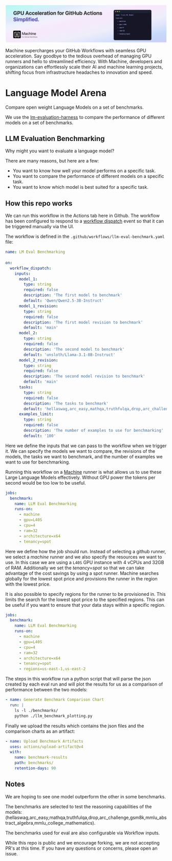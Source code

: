 [![Machine](./docs/github-repo-banner.png)](https://machine.dev/)

Machine supercharges your GitHub Workflows with seamless GPU acceleration. Say goodbye to
the tedious overhead of managing GPU runners and hello to streamlined efficiency. With Machine,
developers and organizations can effortlessly scale their AI and machine learning projects,
shifting focus from infrastructure headaches to innovation and speed.


# Language Model Arena

Compare open weight Language Models on a set of benchmarks.

We use the [lm-evaluation-harness](https://github.com/EleutherAI/lm-evaluation-harness)
to compare the performance of different models on a set of benchmarks.

## LLM Evaluation Benchmarking

Why might you want to evaluate a language model?
 
There are many reasons, but here are a few:

- You want to know how well your model performs on a specific task.
- You want to compare the performance of different models on a specific task.
- You want to know which model is best suited for a specific task.


## How this repo works

We can run this workflow in the Actions tab here in Github. The workflow has been configured 
to respond to a [workflow dispatch](https://docs.github.com/en/actions/writing-workflows/choosing-when-your-workflow-runs/events-that-trigger-workflows#workflow_dispatch)
event so that it can be triggered manually via the UI.

The workflow is defined in the `.github/workflows/llm-eval-benchmark.yaml` file:

```yaml
name: LM Eval Benchmarking

on:
  workflow_dispatch:
    inputs:
      model_1:
        type: string
        required: false
        description: 'The first model to benchmark'
        default: 'Qwen/Qwen2.5-3B-Instruct'
      model_1_revision:
        type: string
        required: false
        description: 'The first model revision to benchmark'
        default: 'main'
      model_2:
        type: string
        required: false
        description: 'The second model to benchmark'
        default: 'unsloth/Llama-3.1-8B-Instruct'
      model_2_revision:
        type: string
        required: false
        description: 'The second model revision to benchmark'
        default: 'main'
      tasks:
        type: string
        required: false
        description: 'The tasks to benchmark'
        default: 'hellaswag,arc_easy,mathqa,truthfulqa,drop,arc_challenge,gsm8k,mmlu_abstract_algebra,mmlu_college_mathematics'
      examples_limit:
        type: string
        required: false
        description: 'The number of examples to use for benchmarking'
        default: '100'
```

Here we define the inputs that we can pass to the workflow when we trigger it. We can specify the models
we want to compare, the revisions of the models, the tasks we want to benchmark, and the number of examples
we want to use for benchmarking.

Running this workflow on a [Machine](https://machine.dev/) runner is what allows us to use
these Large Language Models effectively. Without GPU power the tokens per second would be
too low to be useful.

```yaml
jobs:
  benchmark:
    name: LLM Eval Benchmarking
    runs-on:
      - machine
      - gpu=L40S
      - cpu=4
      - ram=32
      - architecture=x64
      - tenancy=spot
```

Here we define how the job should run. Instead of selecting a github runner, we select a _machine_ runner
and we also specify the resources we want to use. In this case we are using a `L40S` GPU instance with 4 vCPUs
and 32GB of RAM. Additionally we set the _tenancy=spot_ so that we can take advantage of the cost savings
by using a spot runner. Machine searches globally for the lowest spot price and provisions the runner
in the region with the lowest price.

It is also possible to specify regions for the runner to be provisioned in. This limits the
search for the lowest spot price to the specified regions. This can be useful if you want to
ensure that your data stays within a specific region.

```yaml
jobs:
  benchmark:
    name: LLM Eval Benchmarking
    runs-on:
      - machine
      - gpu=L40S
      - cpu=4
      - ram=32
      - architecture=x64
      - tenancy=spot
      - regions=us-east-1,us-east-2
```

The steps in this workflow run a python script that will parse the json created by each
eval run and will plot the results for us as a comparison of performance between the two
models:

```yaml
- name: Generate Benchmark Comparison Chart
  run: |
    ls -l ./benchmarks/
    python ./llm_benchmark_plotting.py
```

Finally we upload the results which contains the json files and the comparison charts as an
artifact:

```yaml
- name: Upload Benchmark Artifacts
  uses: actions/upload-artifact@v4
  with:
    name: benchmark-results
    path: benchmarks/
    retention-days: 90
```

## Notes
We are hoping to see one model outperform the other in some benchmarks.

The benchmarks are selected to test the reasoning capabilities of the models: (hellaswag,arc_easy,mathqa,truthfulqa,drop,arc_challenge,gsm8k,mmlu_abstract_algebra,mmlu_college_mathematics).

The benchmarks used for eval are also configurable via Workflow inputs.

While this repo is public and we encourage forking, we are not accepting PR's at this time.
If you have any questions or concerns, please open an issue.
